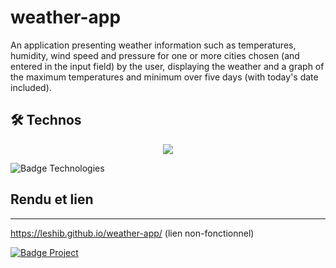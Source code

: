 # weather-app

An application presenting weather information such as temperatures, humidity, wind speed and pressure for one or more cities chosen (and entered in the input field) by the user, displaying the weather and a graph of the maximum temperatures and minimum over five days (with today's date included).

## 🛠 Technos

<p align="center">
  <a href="https://skillicons.dev">
    <img src="https://skillicons.dev/icons?i=js,html,css,sass,git" />
  </a>
</p>
<img src="https://img.shields.io/badge/Technos-HMTL5_/_SCSS_/_CSS3_/_JS_/_Git-green?style=for-the-badge&logo=appveyor" alt="Badge Technologies" style="margin-right:10px;">

## Rendu et lien

---
https://leshib.github.io/weather-app/ (lien non-fonctionnel)

<a href="https://becode.org"><img src="https://img.shields.io/badge/Project-BeCode-blue?style=for-the-badge&logo=appveyor" alt="Badge Project" style="margin-right:10px;">
</a>